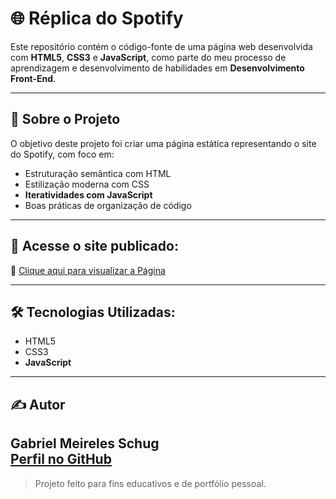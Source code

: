 # 🌐 Réplica do Spotify

Este repositório contém o código-fonte de uma página web desenvolvida com **HTML5**, **CSS3** e **JavaScript**, como parte do meu processo de aprendizagem e desenvolvimento de habilidades em **Desenvolvimento Front-End**.

---

## 📍 Sobre o Projeto

O objetivo deste projeto foi criar uma página estática representando o site do Spotify, com foco em:

- Estruturação semântica com HTML
- Estilização moderna com CSS
- **Iteratividades com JavaScript**
- Boas práticas de organização de código

---

## 🚀 Acesse o site publicado:

🔗 [Clique aqui para visualizar a Página](https://gabrielschug.github.io/pagina-web__replica_spotify/)

---

## 🛠️ Tecnologias Utilizadas:

- HTML5
- CSS3
- **JavaScript**

---

## ✍️ Autor


**Gabriel Meireles Schug**  
[Perfil no GitHub](https://github.com/gabrielschug)
---
> Projeto feito para fins educativos e de portfólio pessoal.
